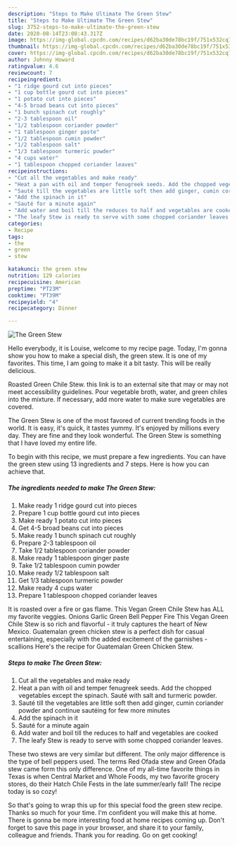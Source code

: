 ```yaml
---
description: "Steps to Make Ultimate The Green Stew"
title: "Steps to Make Ultimate The Green Stew"
slug: 3752-steps-to-make-ultimate-the-green-stew
date: 2020-08-14T23:08:43.317Z
image: https://img-global.cpcdn.com/recipes/d62ba30de78bc19f/751x532cq70/the-green-stew-recipe-main-photo.jpg
thumbnail: https://img-global.cpcdn.com/recipes/d62ba30de78bc19f/751x532cq70/the-green-stew-recipe-main-photo.jpg
cover: https://img-global.cpcdn.com/recipes/d62ba30de78bc19f/751x532cq70/the-green-stew-recipe-main-photo.jpg
author: Johnny Howard
ratingvalue: 4.6
reviewcount: 7
recipeingredient:
- "1 ridge gourd cut into pieces"
- "1 cup bottle gourd cut into pieces"
- "1 potato cut into pieces"
- "4-5 broad beans cut into pieces"
- "1 bunch spinach cut roughly"
- "2-3 tablespoon oil"
- "1/2 tablespoon coriander powder"
- "1 tablespoon ginger paste"
- "1/2 tablespoon cumin powder"
- "1/2 tablespoon salt"
- "1/3 tablespoon turmeric powder"
- "4 cups water"
- "1 tablespoon chopped coriander leaves"
recipeinstructions:
- "Cut all the vegetables and make ready"
- "Heat a pan with oil and temper fenugreek seeds. Add the chopped vegetables except the spinach. Sauté with salt and turmeric powder."
- "Sauté till the vegetables are little soft then add ginger, cumin coriander powder and continue sautéing for few more minutes"
- "Add the spinach in it"
- "Sauté for a minute again"
- "Add water and boil till the reduces to half and vegetables are cooked"
- "The leafy Stew is ready to serve with some chopped coriander leaves."
categories:
- Recipe
tags:
- the
- green
- stew

katakunci: the green stew 
nutrition: 129 calories
recipecuisine: American
preptime: "PT23M"
cooktime: "PT39M"
recipeyield: "4"
recipecategory: Dinner

---
```



![The Green Stew](https://img-global.cpcdn.com/recipes/d62ba30de78bc19f/751x532cq70/the-green-stew-recipe-main-photo.jpg)

Hello everybody, it is Louise, welcome to my recipe page. Today, I'm gonna show you how to make a special dish, the green stew. It is one of my favorites. This time, I am going to make it a bit tasty. This will be really delicious.

Roasted Green Chile Stew. this link is to an external site that may or may not meet accessibility guidelines. Pour vegetable broth, water, and green chiles into the mixture. If necessary, add more water to make sure vegetables are covered.

The Green Stew is one of the most favored of current trending foods in the world. It is easy, it's quick, it tastes yummy. It's enjoyed by millions every day. They are fine and they look wonderful. The Green Stew is something that I have loved my entire life.


To begin with this recipe, we must prepare a few ingredients. You can have the green stew using 13 ingredients and 7 steps. Here is how you can achieve that.

<!--inarticleads1-->

##### The ingredients needed to make The Green Stew:

1. Make ready 1 ridge gourd cut into pieces
1. Prepare 1 cup bottle gourd cut into pieces
1. Make ready 1 potato cut into pieces
1. Get 4-5 broad beans cut into pieces
1. Make ready 1 bunch spinach cut roughly
1. Prepare 2-3 tablespoon oil
1. Take 1/2 tablespoon coriander powder
1. Make ready 1 tablespoon ginger paste
1. Take 1/2 tablespoon cumin powder
1. Make ready 1/2 tablespoon salt
1. Get 1/3 tablespoon turmeric powder
1. Make ready 4 cups water
1. Prepare 1 tablespoon chopped coriander leaves


It is roasted over a fire or gas flame. This Vegan Green Chile Stew has ALL my favorite veggies. Onions Garlic Green Bell Pepper Fire This Vegan Green Chile Stew is so rich and flavorful - it truly captures the heart of New Mexico. Guatemalan green chicken stew is a perfect dish for casual entertaining, especially with the added excitement of the garnishes - scallions Here&#39;s the recipe for Guatemalan Green Chicken Stew. 

<!--inarticleads2-->

##### Steps to make The Green Stew:

1. Cut all the vegetables and make ready
1. Heat a pan with oil and temper fenugreek seeds. Add the chopped vegetables except the spinach. Sauté with salt and turmeric powder.
1. Sauté till the vegetables are little soft then add ginger, cumin coriander powder and continue sautéing for few more minutes
1. Add the spinach in it
1. Sauté for a minute again
1. Add water and boil till the reduces to half and vegetables are cooked
1. The leafy Stew is ready to serve with some chopped coriander leaves.


These two stews are very similar but different. The only major difference is the type of bell peppers used. The terms Red Ofada stew and Green Ofada stew came form this only difference. One of my all-time favorite things in Texas is when Central Market and Whole Foods, my two favorite grocery stores, do their Hatch Chile Fests in the late summer/early fall! The recipe today is so cozy! 

So that's going to wrap this up for this special food the green stew recipe. Thanks so much for your time. I'm confident you will make this at home. There is gonna be more interesting food at home recipes coming up. Don't forget to save this page in your browser, and share it to your family, colleague and friends. Thank you for reading. Go on get cooking!
